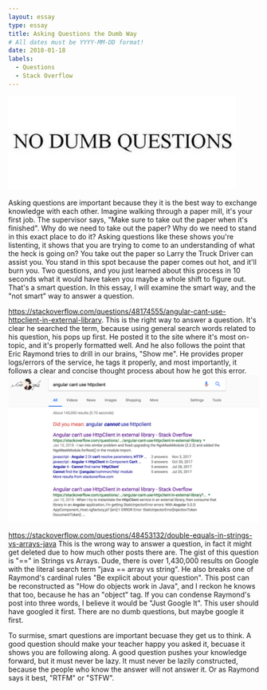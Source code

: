 ```yaml
---
layout: essay
type: essay
title: Asking Questions the Dumb Way
# All dates must be YYYY-MM-DD format!
date: 2018-01-18
labels:
  - Questions
  - Stack Overflow
---
```


<img class="ui tiny left circular floated image" src="../images/questions.jpg">

Asking questions are important because they it is the best way to exchange knowledge with each other. Imagine walking through a paper mill, it's your first job. The supervisor says, "Make sure to take out the paper when it's finished". Why do we need to take out the paper? Why do we need to stand in this exact place to do it? Asking questions like these shows you're listenting, it shows that you are trying to come to an understanding of what the heck is going on? You take out the paper so Larry the Truck Driver can assist you. You stand in this spot because the paper comes out hot, and it'll burn you. Two questions, and you just learned about this process in 10 seconds what it would have taken you maybe a whole shift to figure out. That's a smart question. In this essay, I will examine the smart way, and the "not smart" way to answer a question.

https://stackoverflow.com/questions/48174555/angular-cant-use-httpclient-in-external-library. This is the right way to answer a question. It's clear he searched the term, because using general search words related to his question, his pops up first. He posted it to the site where it's most on-topic, and it's properly formatted well. And he also follows the point that Eric Raymond tries to drill in our brains, "Show me". He provides proper logs/errors of the service, he tags it properly, and most importantly, it follows a clear and concise thought process about how he got this error. 
<img class="ui tiny left circular floated image" src="../images/good-question.png">

https://stackoverflow.com/questions/48453132/double-equals-in-strings-vs-arrays-java This is the wrong way to answer a question, in fact it might get deleted due to how much other posts there are. The gist of this question is "==" in Strings vs Arrays. Dude, there is over 1,430,000 results on Google with the literal search term "java == array vs string". He also breaks one of Raymond's cardinal rules "Be explicit about your question". This post can be reconstructed as "How do objects work in Java", and I reckon he knows that too, because he has an "object" tag. If you can condense Raymond's post into three words, I believe it would be "Just Google It". This user should have googled it first. There are no dumb questions, but maybe google it first.

To surmise, smart questions are important becuase they get us to think. A good question should make your teacher happy you asked it, becuase it shows you are following along. A good question pushes your knowledge forward, but it must never be lazy. It must never be lazily constructed, because the people who know the answer will not answer it. Or as Raymond says it best, "RTFM" or "STFW". 
